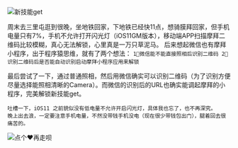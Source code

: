 ![新技能get](http://upload-images.jianshu.io/upload_images/304454-8ed72ee22eb9945d.jpg?imageMogr2/auto-orient/strip%7CimageView2/2/w/1240)

周末去三里屯逛到很晚，坐地铁回家，下地铁已经快11点，想骑膜拜回家，但手机电量只有7%，手机不允许打开闪光灯（iOS11GM版本），移动端APP扫描摩拜二维码比较模糊，真心无法解锁，心里真是一万只草泥马。
后来想起微信也有摩拜小程序，出于程序猿思维，就有了两个想法：
`1⃣️微信能不能直接照相后识别二维码
2⃣️识别二维码后是否能自动识别启动摩拜小程序应用来解锁`

最后尝试了一下，通过普通照相，然后用微信确实可以识别二维码（为了识别方便尽量选择能照相清晰的Camera）。而微信的识别后的URL也确实能调起摩拜的小程序，完美解锁新技能get。
```
吐槽一下，iOS11 之前貌似没有低电量不允许开启闪光灯，具体我也忘了，也不再深究。
晚上出去浪，一定要注意手机电量，不然没带钱手机没电（现在很少带钱包出门），腿着回去很痛苦的。
```


![点个❤️再走呗](http://upload-images.jianshu.io/upload_images/304454-2f2d3d34106114d4.gif?imageMogr2/auto-orient/strip)

